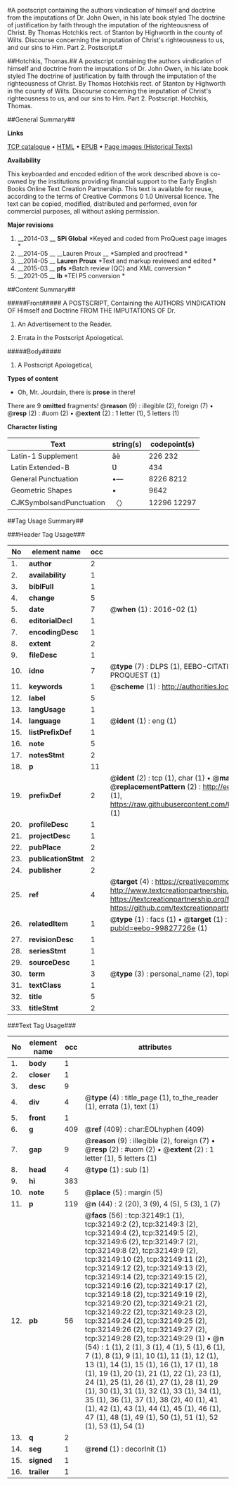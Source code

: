 #A postscript containing the authors vindication of himself and doctrine from the imputations of Dr. John Owen, in his late book styled The doctrine of justification by faith through the imputation of the righteousness of Christ. By Thomas Hotchkis rect. of Stanton by Highworth in the county of Wilts. Discourse concerning the imputation of Christ's righteousness to us, and our sins to Him. Part 2. Postscript.#

##Hotchkis, Thomas.##
A postscript containing the authors vindication of himself and doctrine from the imputations of Dr. John Owen, in his late book styled The doctrine of justification by faith through the imputation of the righteousness of Christ. By Thomas Hotchkis rect. of Stanton by Highworth in the county of Wilts.
Discourse concerning the imputation of Christ's righteousness to us, and our sins to Him. Part 2. Postscript.
Hotchkis, Thomas.

##General Summary##

**Links**

[TCP catalogue](http://www.ota.ox.ac.uk/tcp/)  • 
[HTML](http://tei.it.ox.ac.uk/tcp/Texts-HTML/free/A44/A44576.html)  • 
[EPUB](http://tei.it.ox.ac.uk/tcp/Texts-EPUB/free/A44/A44576.epub) • 
[Page images (Historical Texts)](https://historicaltexts.jisc.ac.uk/eebo-99827726e)

**Availability**

This keyboarded and encoded edition of the work described above is co-owned by the
    institutions providing financial support to the Early English Books Online Text Creation
    Partnership. This text is available for reuse, according to the terms of  Creative Commons 0 1.0 Universal
    licence. The text can be copied, modified, distributed and performed, even for commercial
    purposes, all without asking permission.

**Major revisions**

1. __2014-03 __ __SPi Global__ *Keyed and coded from ProQuest page images *
1. __2014-05 __ __Lauren Proux __ *Sampled and proofread *
1. __2014-05 __ __Lauren Proux__ *Text and markup reviewed and edited *
1. __2015-03 __ __pfs__ *Batch review (QC) and XML conversion *
1. __2021-05 __ __lb__ *TEI P5 conversion *

##Content Summary##

#####Front#####
A POSTSCRIPT, Containing the AƲTHORS VINDICATION OF Himself and Doctrine FROM THE IMPUTATIONS OF Dr.
1. An Advertisement to the Reader.

1. Errata in the Postscript Apologetical.

#####Body#####

1. A Postscript Apologetical,

**Types of content**

  * Oh, Mr. Jourdain, there is **prose** in there!

There are 9 **omitted** fragments! 
 @__reason__ (9) : illegible (2), foreign (7)  •  @__resp__ (2) : #uom (2)  •  @__extent__ (2) : 1 letter (1), 5 letters (1)

**Character listing**


|Text|string(s)|codepoint(s)|
|---|---|---|
|Latin-1 Supplement|âè|226 232|
|Latin Extended-B|Ʋ|434|
|General Punctuation|•—|8226 8212|
|Geometric Shapes|▪|9642|
|CJKSymbolsandPunctuation|〈〉|12296 12297|

##Tag Usage Summary##

###Header Tag Usage###

|No|element name|occ|attributes|
|---|---|---|---|
|1.|__author__|2||
|2.|__availability__|1||
|3.|__biblFull__|1||
|4.|__change__|5||
|5.|__date__|7| @__when__ (1) : 2016-02 (1)|
|6.|__editorialDecl__|1||
|7.|__encodingDesc__|1||
|8.|__extent__|2||
|9.|__fileDesc__|1||
|10.|__idno__|7| @__type__ (7) : DLPS (1), EEBO-CITATION (1), VID (1), EEBO-PROQUEST (1), STC (2), PROQUEST (1)|
|11.|__keywords__|1| @__scheme__ (1) : http://authorities.loc.gov/ (1)|
|12.|__label__|5||
|13.|__langUsage__|1||
|14.|__language__|1| @__ident__ (1) : eng (1)|
|15.|__listPrefixDef__|1||
|16.|__note__|5||
|17.|__notesStmt__|2||
|18.|__p__|11||
|19.|__prefixDef__|2| @__ident__ (2) : tcp (1), char (1)  •  @__matchPattern__ (2) : ([0-9\-]+):([0-9IVX]+) (1), (.+) (1)  •  @__replacementPattern__ (2) : http://eebo.chadwyck.com/downloadtiff?vid=$1&page=$2 (1), https://raw.githubusercontent.com/textcreationpartnership/Texts/master/tcpchars.xml#$1 (1)|
|20.|__profileDesc__|1||
|21.|__projectDesc__|1||
|22.|__pubPlace__|2||
|23.|__publicationStmt__|2||
|24.|__publisher__|2||
|25.|__ref__|4| @__target__ (4) : https://creativecommons.org/publicdomain/zero/1.0/ (1), http://www.textcreationpartnership.org/docs/. (1), https://textcreationpartnership.org/faq/#faq05 (1), https://github.com/textcreationpartnership (1)|
|26.|__relatedItem__|1| @__type__ (1) : facs (1)  •  @__target__ (1) : https://data.historicaltexts.jisc.ac.uk/view?pubId=eebo-99827726e (1)|
|27.|__revisionDesc__|1||
|28.|__seriesStmt__|1||
|29.|__sourceDesc__|1||
|30.|__term__|3| @__type__ (3) : personal_name (2), topical_term (1)|
|31.|__textClass__|1||
|32.|__title__|5||
|33.|__titleStmt__|2||


###Text Tag Usage###

|No|element name|occ|attributes|
|---|---|---|---|
|1.|__body__|1||
|2.|__closer__|1||
|3.|__desc__|9||
|4.|__div__|4| @__type__ (4) : title_page (1), to_the_reader (1), errata (1), text (1)|
|5.|__front__|1||
|6.|__g__|409| @__ref__ (409) : char:EOLhyphen (409)|
|7.|__gap__|9| @__reason__ (9) : illegible (2), foreign (7)  •  @__resp__ (2) : #uom (2)  •  @__extent__ (2) : 1 letter (1), 5 letters (1)|
|8.|__head__|4| @__type__ (1) : sub (1)|
|9.|__hi__|383||
|10.|__note__|5| @__place__ (5) : margin (5)|
|11.|__p__|119| @__n__ (44) : 2 (20), 3 (9), 4 (5), 5 (3), 1 (7)|
|12.|__pb__|56| @__facs__ (56) : tcp:32149:1 (1), tcp:32149:2 (2), tcp:32149:3 (2), tcp:32149:4 (2), tcp:32149:5 (2), tcp:32149:6 (2), tcp:32149:7 (2), tcp:32149:8 (2), tcp:32149:9 (2), tcp:32149:10 (2), tcp:32149:11 (2), tcp:32149:12 (2), tcp:32149:13 (2), tcp:32149:14 (2), tcp:32149:15 (2), tcp:32149:16 (2), tcp:32149:17 (2), tcp:32149:18 (2), tcp:32149:19 (2), tcp:32149:20 (2), tcp:32149:21 (2), tcp:32149:22 (2), tcp:32149:23 (2), tcp:32149:24 (2), tcp:32149:25 (2), tcp:32149:26 (2), tcp:32149:27 (2), tcp:32149:28 (2), tcp:32149:29 (1)  •  @__n__ (54) : 1 (1), 2 (1), 3 (1), 4 (1), 5 (1), 6 (1), 7 (1), 8 (1), 9 (1), 10 (1), 11 (1), 12 (1), 13 (1), 14 (1), 15 (1), 16 (1), 17 (1), 18 (1), 19 (1), 20 (1), 21 (1), 22 (1), 23 (1), 24 (1), 25 (1), 26 (1), 27 (1), 28 (1), 29 (1), 30 (1), 31 (1), 32 (1), 33 (1), 34 (1), 35 (1), 36 (1), 37 (1), 38 (2), 40 (1), 41 (1), 42 (1), 43 (1), 44 (1), 45 (1), 46 (1), 47 (1), 48 (1), 49 (1), 50 (1), 51 (1), 52 (1), 53 (1), 54 (1)|
|13.|__q__|2||
|14.|__seg__|1| @__rend__ (1) : decorInit (1)|
|15.|__signed__|1||
|16.|__trailer__|1||
